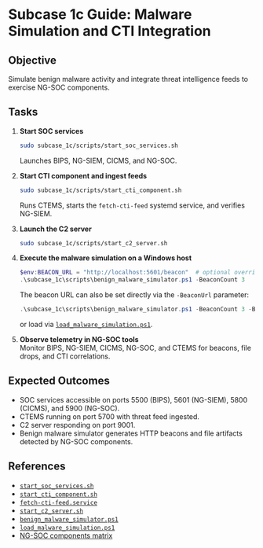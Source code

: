 # Subcase 1c Guide: Malware Simulation and CTI Integration

## Objective
Simulate benign malware activity and integrate threat intelligence feeds to exercise NG-SOC components.

## Tasks

1. **Start SOC services**  
   ```bash
   sudo subcase_1c/scripts/start_soc_services.sh
   ```  
   Launches BIPS, NG-SIEM, CICMS, and NG-SOC.

2. **Start CTI component and ingest feeds**
   ```bash
   sudo subcase_1c/scripts/start_cti_component.sh
   ```
   Runs CTEMS, starts the `fetch-cti-feed` systemd service, and verifies NG-SIEM.

3. **Launch the C2 server**  
   ```bash
   sudo subcase_1c/scripts/start_c2_server.sh
   ```

4. **Execute the malware simulation on a Windows host**
   ```powershell
   $env:BEACON_URL = "http://localhost:5601/beacon"  # optional override
   .\subcase_1c\scripts\benign_malware_simulator.ps1 -BeaconCount 3
   ```
   The beacon URL can also be set directly via the `-BeaconUrl` parameter:
   ```powershell
   .\subcase_1c\scripts\benign_malware_simulator.ps1 -BeaconCount 3 -BeaconUrl http://ng-siem.local/beacon
   ```
   or load via [`load_malware_simulation.ps1`](../subcase_1c/scripts/load_malware_simulation.ps1).

5. **Observe telemetry in NG-SOC tools**  
   Monitor BIPS, NG-SIEM, CICMS, NG-SOC, and CTEMS for beacons, file drops, and CTI correlations.

## Expected Outcomes

- SOC services accessible on ports 5500 (BIPS), 5601 (NG-SIEM), 5800 (CICMS), and 5900 (NG-SOC).
- CTEMS running on port 5700 with threat feed ingested.
- C2 server responding on port 9001.
- Benign malware simulator generates HTTP beacons and file artifacts detected by NG-SOC components.

## References

- [`start_soc_services.sh`](../subcase_1c/scripts/start_soc_services.sh)
- [`start_cti_component.sh`](../subcase_1c/scripts/start_cti_component.sh)
- [`fetch-cti-feed.service`](../subcase_1c/ansible/roles/ctems/templates/fetch-cti-feed.service.j2)
- [`start_c2_server.sh`](../subcase_1c/scripts/start_c2_server.sh)
- [`benign_malware_simulator.ps1`](../subcase_1c/scripts/benign_malware_simulator.ps1)
- [`load_malware_simulation.ps1`](../subcase_1c/scripts/load_malware_simulation.ps1)
- [NG-SOC components matrix](ngsoc_components_matrix.md)

